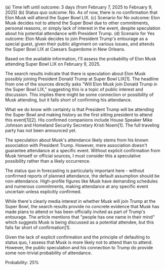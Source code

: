 (a) Time left until outcome: 3 days (from February 7, 2025 to February 9, 2025)
(b) Status quo outcome: No. As of now, there is no confirmation that Elon Musk will attend the Super Bowl LIX.
(c) Scenario for No outcome: Elon Musk decides not to attend the Super Bowl due to other commitments, personal reasons, or simply lack of interest in the event, despite speculation about his potential attendance with President Trump.
(d) Scenario for Yes outcome: Elon Musk decides to join President Trump's entourage as a special guest, given their public alignment on various issues, and attends the Super Bowl LIX at Caesars Superdome in New Orleans.

Based on the available information, I'll assess the probability of Elon Musk attending Super Bowl LIX on February 9, 2025.

The search results indicate that there is speculation about Elon Musk possibly joining President Donald Trump at Super Bowl LIX[1]. The headline from one of the sources directly asks "Will Elon Musk join Donald Trump in the Super Bowl LIX," suggesting this is a topic of public interest and discussion. This implies there might be some connection or possibility of Musk attending, but it falls short of confirming his attendance.

What we do know with certainty is that President Trump will be attending the Super Bowl and making history as the first sitting president to attend this event[1][2]. His confirmed companions include House Speaker Mike Johnson and Homeland Security Secretary Kristi Noem[1]. The full traveling party has not been announced yet.

The speculation about Musk's attendance likely stems from his known association with President Trump. However, mere association doesn't guarantee attendance at a specific event. Without explicit confirmation from Musk himself or official sources, I must consider this a speculative possibility rather than a likely occurrence.

The status quo in forecasting is particularly important here - without confirmed reports of planned attendance, the default assumption should be non-attendance. High-profile figures like Musk have demanding schedules and numerous commitments, making attendance at any specific event uncertain unless explicitly confirmed.

While there's clearly media interest in whether Musk will join Trump at the Super Bowl, the search results provide no concrete evidence that Musk has made plans to attend or has been officially invited as part of Trump's entourage. The article mentions that "people has one name in their mind" which suggests Musk is being discussed as a potential attendee, but this falls far short of confirmation[1].

Given the lack of explicit confirmation and the principle of defaulting to status quo, I assess that Musk is more likely not to attend than to attend. However, the public speculation and his connection to Trump do provide some non-trivial probability of attendance.

Probability: 25%